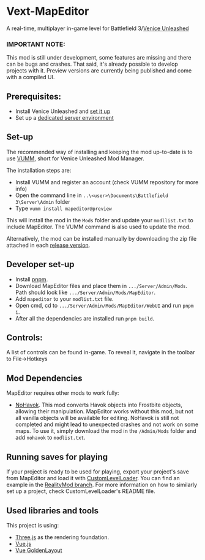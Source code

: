 # Vext-MapEditor
A real-time, multiplayer in-game level for Battlefield 3/[Venice Unleashed](https://veniceunleashed.net/)

### IMPORTANT NOTE:
This mod is still under development, some features are missing and there can be bugs and crashes. That said, it's already possible to develop projects with it. Preview versions are currently being published and come with a compiled UI.

## Prerequisites:
- Install Venice Unleashed and [set it up](https://docs.veniceunleashed.net/hosting/prereq/)
- Set up a [dedicated server environment](https://docs.veniceunleashed.net/hosting/setup-win/)

## Set-up
The recommended way of installing and keeping the mod up-to-date is to use [VUMM](https://github.com/BF3RM/vumm-cli), short for Venice Unleashed Mod Manager. 

The installation steps are:
- Install VUMM and register an account (check VUMM repository for more info)
- Open the command line in ``..\<user>\Documents\Battlefield 3\Server\Admin`` folder
- Type `vumm install mapeditor@preview`

This will install the mod in the `Mods` folder and update your `modllist.txt` to include MapEditor. The VUMM command is also used to update the mod.

Alternatively, the mod can be installed manually by downloading the zip file attached in each [release version](https://github.com/BF3RM/MapEditor/releases).

## Developer set-up
- Install [pnpm](https://pnpm.io/installation/).
- Download MapEditor files and place them in  ``.../Server/Admin/Mods``. Path should look like ``.../Server/Admin/Mods/MapEditor``.
- Add ``mapeditor`` to your ``modlist.txt`` file.
- Open cmd, cd to ``.../Server/Admin/Mods/MapEditor/WebUI`` and run `pnpm i`.
- After all the dependencies are installed run ``pnpm build``.

## Controls:

A list of controls can be found in-game. To reveal it, navigate in the toolbar to File->Hotkeys

## Mod Dependencies
MapEditor requires other mods to work fully:
- [NoHavok](https://github.com/BF3RM/NoHavok/issues). This mod converts Havok objects into Frostbite objects, allowing their manipulation. MapEditor works without this mod, but not all vanilla objects will be available for editing. NoHavok is still not completed and might lead to unexpected crashes and not work on some maps. To use it, simply download the mod in the `/Admin/Mods` folder and add `nohavok` to `modlist.txt`.

## Running saves for playing
If your project is ready to be used for playing, export your project's save from MapEditor and load it with
 [CustomLevelLoader](https://github.com/BF3RM/CustomLevelLoader). You can find an example in the [RealityMod branch](https://github.com/BF3RM/CustomLevelLoader/tree/realitymod-dev). For more information on how to similarly set up a project, check CustomLevelLoader's README file.

## Used libraries and tools
This project is using:
- [Three.js](https://threejs.org/) as the rendering foundation.
- [Vue.js](https://vuejs.org/)
- [Vue GoldenLayout](https://github.com/emedware/vue-golden-layout)
